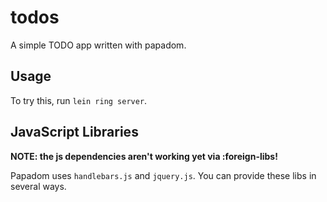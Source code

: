 # todos

A simple TODO app written with papadom.

## Usage

To try this, run `lein ring server`.

## JavaScript Libraries

**NOTE: the js dependencies aren't working yet via :foreign-libs!**

Papadom uses `handlebars.js` and `jquery.js`.  You can provide these libs in
several ways.

### <script> Links in the HTML Page

You can add `<script>` links in the applications web page to provide the
JavaScript libs.  In this case you should not provide them via `:foreign-libs`
configuration in your cljsbuild definition, and you should not require the
`:foreign-libs` namespaces in your application code.

### Use :foreign-libs with Papadom Provided Versions

To use the versions of the JavaScript libraries included with Papadom, add the
following to your lein-cljsbuild `:compiler` configuration maps, and
require the`papadom.js.handlebars` and `papadom.js.jquery` namespaces in your
application code.

```clj
:foreign-libs
  [{:file "papadom/js/jquery.js"
    :provides ["papadom.js.jquery"]}
   {:file "papadom/js/handlebars.js"
    :provides ["papadom.js.handlebars"]}]
```

### Use :foreign-libs with Custom Versions

Add your own versions of the JavaScript libraries as resources, and add
`:foreign-libs` definitions as above, but with the `:file` value pointing to the
classpath relative path for your versions of the libraries.  Require
the`papadom.js.handlebars` and `papadom.js.jquery` namespaces in your
application code.

## License

Copyright © 2013 Hugo Duncan

Distributed under the Eclipse Public License either version 1.0 or (at
your option) any later version.
